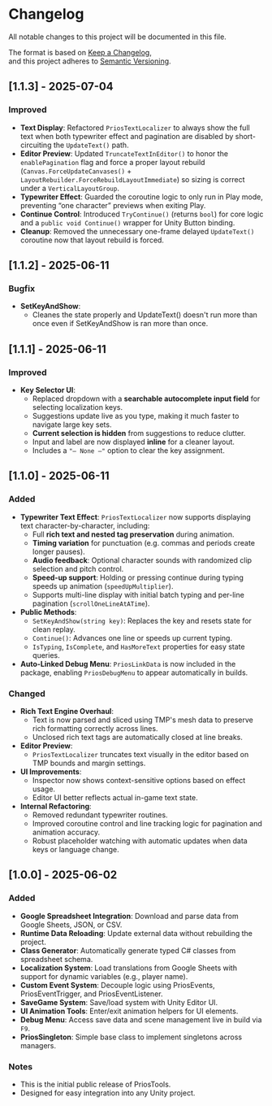# Changelog

All notable changes to this project will be documented in this file.

The format is based on [Keep a Changelog](https://keepachangelog.com/en/1.0.0/),  
and this project adheres to [Semantic Versioning](https://semver.org/spec/v2.0.0.html).

## [1.1.3] - 2025-07-04

### Improved
- **Text Display**: Refactored `PriosTextLocalizer` to always show the full text when both typewriter effect and pagination are disabled by short-circuiting the `UpdateText()` path.
- **Editor Preview**: Updated `TruncateTextInEditor()` to honor the `enablePagination` flag and force a proper layout rebuild (`Canvas.ForceUpdateCanvases()` + `LayoutRebuilder.ForceRebuildLayoutImmediate`) so sizing is correct under a `VerticalLayoutGroup`.
- **Typewriter Effect**: Guarded the coroutine logic to only run in Play mode, preventing “one character” previews when exiting Play.
- **Continue Control**: Introduced `TryContinue()` (returns `bool`) for core logic and a `public void Continue()` wrapper for Unity Button binding.
- **Cleanup**: Removed the unnecessary one-frame delayed `UpdateText()` coroutine now that layout rebuild is forced.


## [1.1.2] - 2025-06-11

### Bugfix
- **SetKeyAndShow**:
  - Cleanes the state properly and UpdateText() doesn't run more than once even if SetKeyAndShow is ran more than once.


## [1.1.1] - 2025-06-11

### Improved
- **Key Selector UI**:
  - Replaced dropdown with a **searchable autocomplete input field** for selecting localization keys.
  - Suggestions update live as you type, making it much faster to navigate large key sets.
  - **Current selection is hidden** from suggestions to reduce clutter.
  - Input and label are now displayed **inline** for a cleaner layout.
  - Includes a `"— None —"` option to clear the key assignment.


## [1.1.0] - 2025-06-11

### Added
- **Typewriter Text Effect**: `PriosTextLocalizer` now supports displaying text character-by-character, including:
  - Full **rich text and nested tag preservation** during animation.
  - **Timing variation** for punctuation (e.g. commas and periods create longer pauses).
  - **Audio feedback**: Optional character sounds with randomized clip selection and pitch control.
  - **Speed-up support**: Holding or pressing continue during typing speeds up animation (`speedUpMultiplier`).
  - Supports multi-line display with initial batch typing and per-line pagination (`scrollOneLineAtATime`).
- **Public Methods**:
  - `SetKeyAndShow(string key)`: Replaces the key and resets state for clean replay.
  - `Continue()`: Advances one line or speeds up current typing.
  - `IsTyping`, `IsComplete`, and `HasMoreText` properties for easy state queries.
- **Auto-Linked Debug Menu**: `PriosLinkData` is now included in the package, enabling `PriosDebugMenu` to appear automatically in builds.

### Changed
- **Rich Text Engine Overhaul**:
  - Text is now parsed and sliced using TMP's mesh data to preserve rich formatting correctly across lines.
  - Unclosed rich text tags are automatically closed at line breaks.
- **Editor Preview**:
  - `PriosTextLocalizer` truncates text visually in the editor based on TMP bounds and margin settings.
- **UI Improvements**:
  - Inspector now shows context-sensitive options based on effect usage.
  - Editor UI better reflects actual in-game text state.
- **Internal Refactoring**:
  - Removed redundant typewriter routines.
  - Improved coroutine control and line tracking logic for pagination and animation accuracy.
  - Robust placeholder watching with automatic updates when data keys or language change.


## [1.0.0] - 2025-06-02

### Added
- **Google Spreadsheet Integration**: Download and parse data from Google Sheets, JSON, or CSV.
- **Runtime Data Reloading**: Update external data without rebuilding the project.
- **Class Generator**: Automatically generate typed C# classes from spreadsheet schema.
- **Localization System**: Load translations from Google Sheets with support for dynamic variables (e.g., player name).
- **Custom Event System**: Decouple logic using PriosEvents, PriosEventTrigger, and PriosEventListener.
- **SaveGame System**: Save/load system with Unity Editor UI.
- **UI Animation Tools**: Enter/exit animation helpers for UI elements.
- **Debug Menu**: Access save data and scene management live in build via `F9`.
- **PriosSingleton**: Simple base class to implement singletons across managers.

### Notes
- This is the initial public release of PriosTools.
- Designed for easy integration into any Unity project.
